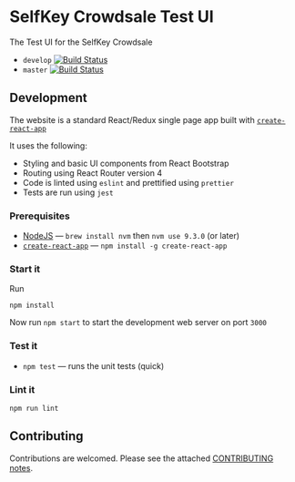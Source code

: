 # SelfKey Crowdsale Test UI

The Test UI for the SelfKey Crowdsale

* `develop` [![Build Status](https://www.travis-ci.org/SelfKeyFoundation/crowdsale-tester.svg?branch=develop)](https://www.travis-ci.org/SelfKeyFoundation/crowdsale-tester)
* `master` [![Build Status](https://www.travis-ci.org/SelfKeyFoundation/crowdsale-tester.svg?branch=master)](https://www.travis-ci.org/SelfKeyFoundation/crowdsale-tester)

## Development

The website is a standard React/Redux single page app built with [`create-react-app`](https://github.com/facebookincubator/create-react-app)

It uses the following:

* Styling and basic UI components from React Bootstrap
* Routing using React Router version 4
* Code is linted using `eslint` and prettified using `prettier`
* Tests are run using `jest`

### Prerequisites

* [NodeJS](https://nodejs.org) — `brew install nvm` then `nvm use 9.3.0` (or later)
* [`create-react-app`](https://github.com/facebookincubator/create-react-app) — `npm install -g create-react-app`

### Start it

Run

    npm install

Now run `npm start` to start the development web server on port `3000`

### Test it

* `npm test` — runs the unit tests (quick)

### Lint it

    npm run lint

## Contributing

Contributions are welcomed.  Please see the attached [CONTRIBUTING notes](CONTRIBUTING.md).
